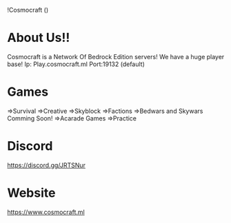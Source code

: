 !Cosmocraft ()


# About Us!!
 Cosmocraft is a Network Of Bedrock Edition servers!
 We have a huge player base!
 Ip: Play.cosmocraft.ml
 Port:19132 (default)
# Games
 =>Survival
 =>Creative
 =>Skyblock
 =>Factions
 =>Bedwars and Skywars Comming Soon!
 =>Acarade Games
 =>Practice
# Discord 
  https://discord.gg/JRTSNur
# Website 
 https://www.cosmocraft.ml
